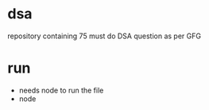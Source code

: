 # dsa
repository containing 75 must do DSA question as per GFG
# run
- needs node to run the file
- node <file-path>
